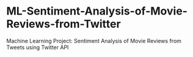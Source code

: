 # ML-Sentiment-Analysis-of-Movie-Reviews-from-Twitter
Machine Learning Project: Sentiment Analysis of Movie Reviews from Tweets using Twitter API
